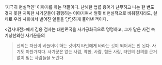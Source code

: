 <!-- ---
title: '📚 검사내전/판사유감'
date: 2021-08-26 20:36:13
category: 'books'
thumbnail: 'https://gatsby-blog-images.s3.ap-northeast-2.amazonaws.com/law.JPG'
description: '비슷한 내용의 책들을 연달아 읽는 묘미'
tags: ['김웅', '문유석']
draft: false
--- -->

'지극히 현실적인' 이야기를 하는 책들이다.
난해한 법률 용어가 난무하고 나는 한 번도 겪지 못한 지독한 사기꾼들이 횡행하는 이야기여서 얼핏 비현실적으로 비춰질지라도, 실제로 우리 사회에서 벌어진 일들을 담담하게 풀어낸 책이다.

<검사내전>에서 김웅 검사는 대한민국을 사기공화국으로 명명하고, 
그가 맡은 사건 속 기상천외한 사기꾼들의



> 선의는 자신이 베풀어야 하는 것이지 타인에게 바라는 것이 되어서는 안 된다.
> 사기도 마찬가지다. 사기꾼은 없는 사람, 약한, 사람, 힘든 사람, 타인의 선의를 근거 없이 믿는 사람들을 노린다.
